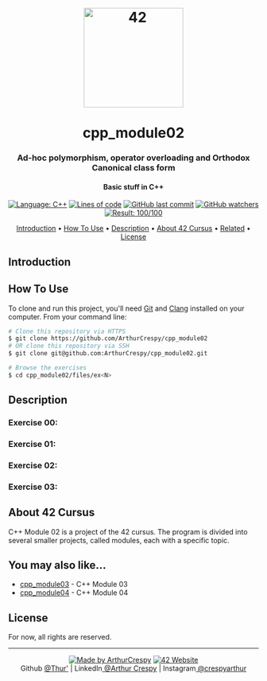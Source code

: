 <h1 align="center">
  <br>
  <a href="https://www.github.com/ArthurCrespy"><img src="https://42.fr/wp-content/uploads/2021/05/42-Final-sigle-seul.svg" alt="42" width="200"></a>
  <br><br>
  cpp_module02
  <br>
</h1>

<h3 align="center">Ad-hoc polymorphism, operator overloading and Orthodox Canonical class form</h3>

<h4 align="center">Basic stuff in C++</a></h4>

<p align="center">
    <a href="https://github.com/ArthurCrespy/cpp_module02/search?l=c"> <img alt="Language: C++" src="https://img.shields.io/badge/language-C++-pink"></a>
    <a href="https://github.com/ArthurCrespy/cpp_module02"> <img alt="Lines of code" src="https://img.shields.io/tokei/lines/github/ArthurCrespy/cpp_module02"></a>
    <a href="https://github.com/ArthurCrespy/cpp_module02/commits"> <img alt="GitHub last commit" src="https://img.shields.io/github/last-commit/ArthurCrespy/cpp_module02?color=yellow"></a>
    <a href="https://github.com/ArthurCrespy/cpp_module02/watchers"> <img alt="GitHub watchers" src="https://img.shields.io/github/watchers/ArthurCrespy/cpp_module02?color=ff69b4"></a>
    <a href="https://projects.intra.42.fr/42cursus-cpp_module02/acrespy"> <img alt="Result: 100/100" src="https://img.shields.io/badge/result-100/100-brightgreen"></a>

</p>

<p align="center">
  <a href="#introduction">Introduction</a> •
  <a href="#how-to-use">How To Use</a> •
  <a href="#description">Description</a> •
  <a href="#about-42-cursus">About 42 Cursus</a> •
  <a href="#you-may-also-like">Related</a> •
  <a href="#license">License</a>
</p>

## Introduction

## How To Use

To clone and run this project, you'll need [Git](https://git-scm.com) and [Clang](https://clang.llvm.org/) installed on your computer. From your command line:

```bash
# Clone this repository via HTTPS
$ git clone https://github.com/ArthurCrespy/cpp_module02
# OR clone this repository via SSH
$ git clone git@github.com:ArthurCrespy/cpp_module02.git

# Browse the exercises
$ cd cpp_module02/files/ex<N>
```

## Description

### Exercise 00:
### Exercise 01:
### Exercise 02:
### Exercise 03:

## About 42 Cursus

C++ Module 02 is a project of the 42 cursus. The program is divided into several smaller projects, called modules, each with a specific topic.

## You may also like...

- [cpp_module03](https://github.com/ArthurCrespy/cpp_module03) - C++ Module 03
- [cpp_module04](https://github.com/ArthurCrespy/cpp_module04) - C++ Module 04

## License

For now, all rights are reserved.

---
<p align="center">
    <a href="https://github.com/ArthurCrespy"> <img alt="Made by ArthurCrespy" src="https://img.shields.io/badge/made%20by-ArthurCrespy-blue"></a>
    <a href="https://42.fr"><img alt="42 Website" src="https://img.shields.io/badge/website-42.fr-blue"></a>
    <br>
    Github <a href="https://github.com/ArthurCrespy" target="_blank">@Thur'</a> |
    LinkedIn<a href="https://fr.linkedin.com/in/crespyarthur" target="_blank"> @Arthur Crespy</a> |
    Instagram<a href="https://instagram.com/arthurcrespy" target="_blank"> @crespyarthur</a> 
</p>
